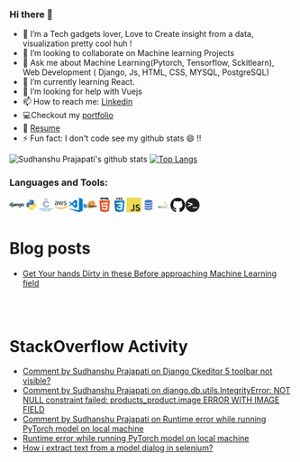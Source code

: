 
### Hi there 👋 
- 🌱 I’m a Tech gadgets lover, Love to Create insight from a data, visualization pretty cool huh !
- 👯 I’m looking to collaborate on Machine learning Projects 
- 💬 Ask me about Machine Learning(Pytorch, Tensorflow, Sckitlearn), Web Development ( Django, Js, HTML, CSS, MYSQL, PostgreSQL)
- 🌱 I’m currently learning React.
- 🤔 I’m looking for help with Vuejs
- 📫 How to reach me: [Linkedin](https://www.linkedin.com/in/sudhanshu212/)
- 💻Checkout my [portfolio](https://sudhanshu456.github.io/)
- 📄 [Resume](https://sudhanshu456.github.io/stages/updated_resume.pdf) 
- ⚡ Fun fact: I don't code see my github stats 😄 !! 


![Sudhanshu Prajapati's github stats](https://github-readme-stats.vercel.app/api?username=sudhanshu456&show_icons=true)
[![Top Langs](https://github-readme-stats.vercel.app/api/top-langs/?username=sudhanshu456&layout=compact)](https://github.com/sudhanshu456)






### Languages and Tools:
[<img align='left' alt='Django' width="26px" src="https://raw.githubusercontent.com/github/explore/80688e429a7d4ef2fca1e82350fe8e3517d3494d/topics/django/django.png" />](#)
[<img align='left' alt='Python' width="26px" src="https://raw.githubusercontent.com/github/explore/80688e429a7d4ef2fca1e82350fe8e3517d3494d/topics/python/python.png" />](#)
[<img align='left' alt='C' width="26px" src="https://raw.githubusercontent.com/github/explore/80688e429a7d4ef2fca1e82350fe8e3517d3494d/topics/c/c.png"/>](#)
[<img align='left' alt='AWS' width="26px" src="https://raw.githubusercontent.com/github/explore/fbceb94436312b6dacde68d122a5b9c7d11f9524/topics/aws/aws.png"/>](#)
[<img align="left" alt="Visual Studio Code" width="26px" src="https://raw.githubusercontent.com/github/explore/80688e429a7d4ef2fca1e82350fe8e3517d3494d/topics/visual-studio-code/visual-studio-code.png"/>](#)
[<img align='left' alt='Sckit Learn' width="26px" src="https://raw.githubusercontent.com/github/explore/80688e429a7d4ef2fca1e82350fe8e3517d3494d/topics/scikit-learn/scikit-learn.png"/>](#)
[<img align="left" alt="HTML5" width="26px" src="https://raw.githubusercontent.com/github/explore/80688e429a7d4ef2fca1e82350fe8e3517d3494d/topics/html/html.png"/>](#)
[<img align="left" alt="CSS3" width="26px" src="https://raw.githubusercontent.com/github/explore/80688e429a7d4ef2fca1e82350fe8e3517d3494d/topics/css/css.png"/>](#)
[<img align="left" alt="JavaScript" width="26px" src="https://raw.githubusercontent.com/github/explore/80688e429a7d4ef2fca1e82350fe8e3517d3494d/topics/javascript/javascript.png"/>](#)
[<img align="left" alt="SQL" width="26px" src="https://raw.githubusercontent.com/github/explore/80688e429a7d4ef2fca1e82350fe8e3517d3494d/topics/sql/sql.png" />](#)
[<img align="left" alt="MySQL" width="26px" src="https://raw.githubusercontent.com/github/explore/80688e429a7d4ef2fca1e82350fe8e3517d3494d/topics/mysql/mysql.png" />](#)
[<img align="left" alt="GitHub" width="26px" src="https://raw.githubusercontent.com/github/explore/78df643247d429f6cc873026c0622819ad797942/topics/github/github.png" />](#)
[<img align="left" alt="HTML5" width="26px" src="https://raw.githubusercontent.com/github/explore/80688e429a7d4ef2fca1e82350fe8e3517d3494d/topics/terminal/terminal.png" />](#)

<br>
<br>

# Blog posts
<!-- BLOG-POST-LIST:START -->
- [Get Your hands Dirty in these Before approaching Machine Learning field](https://medium.com/@spsupraj2d/get-your-hands-dirty-in-these-before-approaching-machine-learning-field-71f56c461c72?source=rss-4b5584b42d16------2)
<!-- BLOG-POST-LIST:END -->

<br>
<br>

# StackOverflow Activity
<!-- STACKOVERFLOW:START -->
- [Comment by Sudhanshu Prajapati on Django Ckeditor 5 toolbar not visible?](https://stackoverflow.com/questions/62810394/django-ckeditor-5-toolbar-not-visible)
- [Comment by Sudhanshu Prajapati on django.db.utils.IntegrityError: NOT NULL constraint failed: products_product.image ERROR WITH IMAGE FIELD](https://stackoverflow.com/questions/42733221/django-db-utils-integrityerror-not-null-constraint-failed-products-product-ima/54135588#54135588)
- [Comment by Sudhanshu Prajapati on Runtime error while running PyTorch model on local machine](https://stackoverflow.com/questions/62400718/runtime-error-while-running-pytorch-model-on-local-machine/62403717#62403717)
- [Runtime error while running PyTorch model on local machine](https://stackoverflow.com/questions/62400718/runtime-error-while-running-pytorch-model-on-local-machine)
- [How i extract text from a model dialog in selenium?](https://stackoverflow.com/questions/62330974/how-i-extract-text-from-a-model-dialog-in-selenium)
<!-- STACKOVERFLOW:END -->

<br />
<!--
**sudhanshu456/sudhanshu456** is a ✨ _special_ ✨ repository because its `README.md` (this file) appears on your GitHub profile.

Here are some ideas to get you started:


- 🌱 I’m currently learning ...
- 😄 Pronouns: ...

-->
